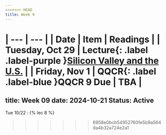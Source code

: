 ```yaml
---
<<<<<<< HEAD
title: Week 9
---
```


| --- | --- |
| Date | Item | Readings |
| Tuesday, Oct 29 | **Lecture**{: .label .label-purple }[Silicon Valley and the U.S.](#) |
| Friday, Nov 1 | **QQCR**{: .label .label-blue }QQCR 9 Due | TBA |
=======
title: Week 09
date: 2024-10-21
Status: Active
---

Tue 10/22
: {% lec 8 %}
>>>>>>> 6958e0bcb54952760fe5b9a564da4b32a724e2a1
